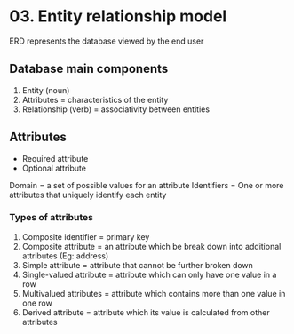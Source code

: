 # 03. Entity relationship model
ERD represents the database viewed by the end user

## Database main components
1. Entity (noun)
2. Attributes = characteristics of the entity
3. Relationship (verb) = associativity between entities

## Attributes
- Required attribute
- Optional attribute

Domain = a set of possible values for an attribute
Identifiers = One or more attributes that uniquely identify each entity

### Types of attributes
1. Composite identifier = primary key
2. Composite attribute = an attribute which be break down into additional attributes (Eg: address)
3. Simple attribute = attribute that cannot be further broken down
4. Single-valued attribute = attribute which can only have one value in a row
5. Multivalued attributes = attribute which contains more than one value in one row
6. Derived attribute = attribute which its value is calculated from other attributes
